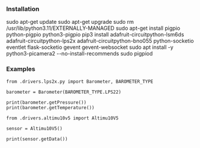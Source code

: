 ### Installation

sudo apt-get update
sudo apt-get upgrade
sudo rm /usr/lib/python3.11/EXTERNALLY-MANAGED
sudo apt-get install pigpio python-pigpio python3-pigpio
pip3 install adafruit-circuitpython-lsm6ds adafruit-circuitpython-lps2x adafruit-circuitpython-bno055 python-socketio eventlet flask-socketio gevent gevent-websocket
sudo apt install -y python3-picamera2 --no-install-recommends
sudo pigpiod

### Examples

```
from .drivers.lps2x.py import Barometer, BAROMETER_TYPE

barometer = Barometer(BAROMETER_TYPE.LPS22)

print(barometer.getPressure())
print(barometer.getTemperature())
```

```
from .drivers.altimu10v5 import Altimu10V5

sensor = Altimu10V5()

print(sensor.getData())

```
